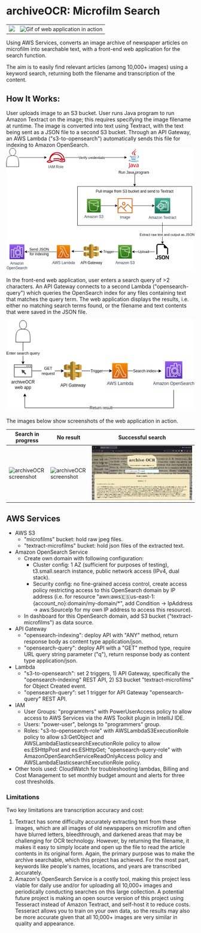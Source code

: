 # archiveOCR: Microfilm Search

|   |   |
|---|---|
<img src="archiveocr-web-app/images/screenshot-homepage.png" height="260" width=auto>   |   ![Gif of web application in action](https://media.giphy.com/media/v1.Y2lkPTc5MGI3NjExNGN4MmppMnAwZ2oxdjQ0NGg3bGNhZnRoeWRmamRhOHMxajBqN2VoYiZlcD12MV9pbnRlcm5hbF9naWZfYnlfaWQmY3Q9Zw/yfXNObKnh7HPBWkonH/giphy.gif) 


Using AWS Services, converts an image archive of newspaper articles on microfilm into searchable text, with a front-end web application for the search function.

The aim is to easily find relevant articles (among 10,000+ images) using a keyword search, returning both the filename and transcription of the content. 


## How It Works:

User uploads image to an S3 bucket. User runs Java program to run Amazon Textract on the image; this requires specifying the image filename at runtime. The image is converted into text using Textract, with the text being sent as a JSON file to a second S3 bucket. Through an API Gateway, an AWS Lambda ("s3-to-opensearch") automatically sends this file for indexing to Amazon OpenSearch. 
![General System Architecture](archiveOCR-gen-sys-arch.png)


In the front-end web application, user enters a search query of >2 characters. An API Gateway connects to a second Lambda ("opensearch-query") which queries the OpenSearch index for any files containing text that matches the query term. The web application displays the results, i.e. either no matching search terms found, or the filename and text contents that were saved in the JSON file. 

![Web Application Architecture](archiveOCR-app-arch.png)

The images below show screenshots of the web application in action.

| Search in progress  | No result  | Successful search  |
|---|---|---|
![archiveOCR screenshot](archiveocr-web-app/images/screenshot-getting-result.png) | ![archiveOCR screenshot](archiveocr-web-app/images/screenshot-no-result.png) | ![archiveOCR screenshot](archiveocr-web-app/images/screenshot-search-result.png)

## AWS Services

- AWS S3
    - "microfilms" bucket: hold raw jpeg files.
    - "textract-microfilms" bucket: hold json files of the extracted text.
- Amazon OpenSearch Service
    - Create own domain with following configuration:
       - Cluster config: 1 AZ (sufficient for purposes of testing), t3.small.search instance, public network access (IPv4, dual stack).
       - Security config: no fine-grained access control, create access policy restricting access to this OpenSearch domain by IP address (i.e. for resource "awn:aws:es:us-east-1:{account_no}:domain/my-domain/*", add Condition -> IpAddress -> aws:SourceIp for my own IP address to access this resource).
    - In dashboard for this OpenSearch domain, add S3 bucket ("textract-microfilms") as data source.
- API Gateway
    - "opensearch-indexing": deploy API with "ANY" method, return response body as content type application/json.
    - "opensearch-query": deploy API with a "GET" method type, require URL query string parameter ("q"), return response body as content type application/json.
- Lambda
    - "s3-to-opensearch": set 2 triggers, 1) API Gateway, specifically the "opensearch-indexing" REST API, 2) S3 bucket "textract-microfilms" for Object Created event.
    - "opensearch-query": set 1 trigger for API Gateway "opensearch-query" REST API.
- IAM
    - User Groups: "programmers" with PowerUserAccess policy to allow access to AWS Services via the AWS Toolkit plugin in IntelliJ IDE.
    - Users: "power-user", belongs to "programmers" group.
    - Roles: "s3-to-opensearch-role" with AWSLambdaS3ExecutionRole policy to allow s3:GetObject and AWSLambdaElasticsearchExecutionRole policy to allow es:ESHttpPost and es:ESHttpGet; "opensearch-query-role" with AmazonOpenSearchServiceReadOnlyAccess policy and AWSLambdaElasticsearchExecutionRole policy.
- Other tools used: CloudWatch for troubleshooting lambdas, Billing and Cost Management to set monthly budget amount and alerts for three cost thresholds.


### Limitations

Two key limitations are transcription accuracy and cost: 
1. Textract has some difficulty accurately extracting text from these images, which are all images of old newspapers on microfilm and often have blurred letters, bleedthrough, and darkened areas that may be challenging for OCR technology. However, by returning the filename, it makes it easy to simply locate and open up the file to read the article contents in its original form. Again, the primary purpose was to make the archive searchable, which this project has achieved. For the most part, keywords like people's names, locations, and years are transcribed accurately.
2. Amazon's OpenSearch Service is a costly tool, making this project less viable for daily use and/or for uploading all 10,000+ images and periodically conducting searches on this large collection. A potential future project is making an open source version of this project using Tesseract instead of Amazon Textract, and self-host it to reduce costs. Tesseract allows you to train on your own data, so the results may also be more accurate given that all 10,000+ images are very similar in quality and appearance.
